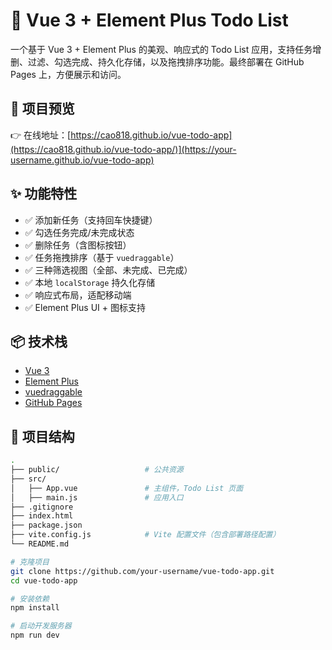 # 📝 Vue 3 + Element Plus Todo List

一个基于 Vue 3 + Element Plus 的美观、响应式的 Todo List 应用，支持任务增删、过滤、勾选完成、持久化存储，以及拖拽排序功能。最终部署在 GitHub Pages 上，方便展示和访问。

## 🚀 项目预览

👉 在线地址：[https://cao818.github.io/vue-todo-app](https://cao818.github.io/vue-todo-app/)](https://your-username.github.io/vue-todo-app)

## ✨ 功能特性

- ✅ 添加新任务（支持回车快捷键）
- ✅ 勾选任务完成/未完成状态
- ✅ 删除任务（含图标按钮）
- ✅ 任务拖拽排序（基于 `vuedraggable`）
- ✅ 三种筛选视图（全部、未完成、已完成）
- ✅ 本地 `localStorage` 持久化存储
- ✅ 响应式布局，适配移动端
- ✅ Element Plus UI + 图标支持

## 📦 技术栈

- [Vue 3](https://vuejs.org/)
- [Element Plus](https://element-plus.org/)
- [vuedraggable](https://github.com/SortableJS/vue.draggable.next)
- [GitHub Pages](https://pages.github.com/)

## 📂 项目结构

```bash
.
├── public/                   # 公共资源
├── src/
│   ├── App.vue               # 主组件，Todo List 页面
│   ├── main.js               # 应用入口
├── .gitignore
├── index.html
├── package.json
├── vite.config.js            # Vite 配置文件（包含部署路径配置）
└── README.md

# 克隆项目
git clone https://github.com/your-username/vue-todo-app.git
cd vue-todo-app

# 安装依赖
npm install

# 启动开发服务器
npm run dev
